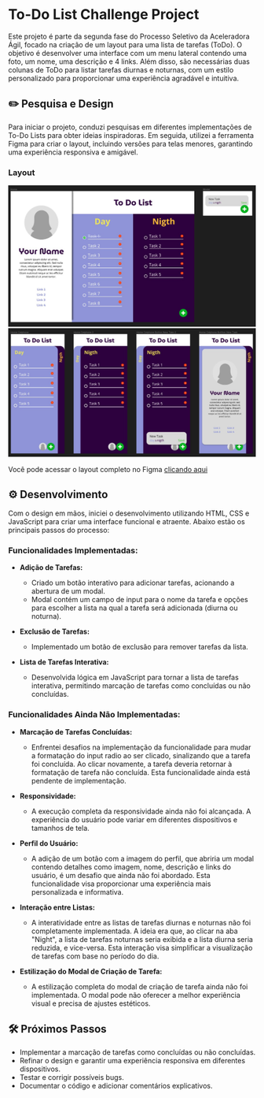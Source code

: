 # To-Do List Challenge Project

Este projeto é parte da segunda fase do Processo Seletivo da Aceleradora Ágil, focado na criação de um layout para uma lista de tarefas (ToDo). O objetivo é desenvolver uma interface com um menu lateral contendo uma foto, um nome, uma descrição e 4 links. Além disso, são necessárias duas colunas de ToDo para listar tarefas diurnas e noturnas, com um estilo personalizado para proporcionar uma experiência agradável e intuitiva.

## ✏️ Pesquisa e Design

Para iniciar o projeto, conduzi pesquisas em diferentes implementações de To-Do Lists para obter ideias inspiradoras. Em seguida, utilizei a ferramenta Figma para criar o layout, incluindo versões para telas menores, garantindo uma experiência responsiva e amigável.

### Layout

![Layout](/src/layoutToDo.jpeg)
![Layout Responsivo](/src/layoutResponsivo.jpeg)

Você pode acessar o layout completo no Figma [clicando aqui](https://www.figma.com/file/iylOG2xxATxcrX4OUIdPnK/Untitled?type=design&node-id=0%3A1&mode=design&t=l3tkX8gc5Te0V5Gh-1)

## ⚙️ Desenvolvimento

Com o design em mãos, iniciei o desenvolvimento utilizando HTML, CSS e JavaScript para criar uma interface funcional e atraente. Abaixo estão os principais passos do processo:

### Funcionalidades Implementadas:

- **Adição de Tarefas:**
  - Criado um botão interativo para adicionar tarefas, acionando a abertura de um modal.
  - Modal contém um campo de input para o nome da tarefa e opções para escolher a lista na qual a tarefa será adicionada (diurna ou noturna).

- **Exclusão de Tarefas:**
  - Implementado um botão de exclusão para remover tarefas da lista.

- **Lista de Tarefas Interativa:**
  - Desenvolvida lógica em JavaScript para tornar a lista de tarefas interativa, permitindo marcação de tarefas como concluídas ou não concluídas.

### Funcionalidades Ainda Não Implementadas:

- **Marcação de Tarefas Concluídas:**
  - Enfrentei desafios na implementação da funcionalidade para mudar a formatação do input radio ao ser clicado, sinalizando que a tarefa foi concluída. Ao clicar novamente, a tarefa deveria retornar à formatação de tarefa não concluída. Esta funcionalidade ainda está pendente de implementação.

- **Responsividade:**
  - A execução completa da responsividade ainda não foi alcançada. A experiência do usuário pode variar em diferentes dispositivos e tamanhos de tela.

- **Perfil do Usuário:**
  - A adição de um botão com a imagem do perfil, que abriria um modal contendo detalhes como imagem, nome, descrição e links do usuário, é um desafio que ainda não foi abordado. Esta funcionalidade visa proporcionar uma experiência mais personalizada e informativa.

- **Interação entre Listas:**
  - A interatividade entre as listas de tarefas diurnas e noturnas não foi completamente implementada. A ideia era que, ao clicar na aba "Night", a lista de tarefas noturnas seria exibida e a lista diurna seria reduzida, e vice-versa. Esta interação visa simplificar a visualização de tarefas com base no período do dia.

- **Estilização do Modal de Criação de Tarefa:**
  - A estilização completa do modal de criação de tarefa ainda não foi implementada. O modal pode não oferecer a melhor experiência visual e precisa de ajustes estéticos.


## 🛠️ Próximos Passos

- Implementar a marcação de tarefas como concluídas ou não concluídas.
- Refinar o design e garantir uma experiência responsiva em diferentes dispositivos.
- Testar e corrigir possíveis bugs.
- Documentar o código e adicionar comentários explicativos.
